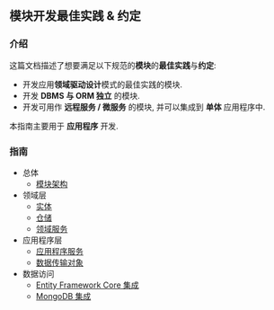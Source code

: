 ## 模块开发最佳实践 & 约定

### 介绍

这篇文档描述了想要满足以下规范的**模块**的**最佳实践**与**约定**:

* 开发应用**领域驱动设计**模式的最佳实践的模块.
* 开发 **DBMS 与 ORM 独立** 的模块.
* 开发可用作 **远程服务 / 微服务** 的模块, 并可以集成到 **单体** 应用程序中.

本指南主要用于 **应用程序** 开发.

### 指南

* 总体
  * [模块架构](Module-Architecture.md)
* 领域层
  * [实体](Entities.md)
  * [仓储](Repositories.md)
  * [领域服务](Domain-Services.md)
* 应用程序层
  * [应用程序服务](Application-Services.md)
  * [数据传输对象](Data-Transfer-Objects.md)
* 数据访问
  * [Entity Framework Core 集成](Entity-Framework-Core-Integration.md)
  * [MongoDB 集成](MongoDB-Integration.md)